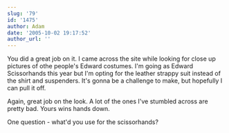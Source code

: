 ```yaml
---
slug: '79'
id: '1475'
author: Adam
date: '2005-10-02 19:17:52'
author_url: ''
---
```

You did a great job on it. I came across the site while looking for close up pictures of othe people's Edward costumes. I'm going as Edward Scissorhands this year but I'm opting for the leather strappy suit instead of the shirt and suspenders. It's gonna be a challenge to make, but hopefully I can pull it off.

Again, great job on the look. A lot of the ones I've stumbled across are pretty bad. Yours wins hands down.

One question - what'd you use for the scissorhands?
